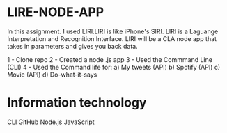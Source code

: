 # LIRE-NODE-APP
In this assignment. I used LIRI.LIRI is like iPhone's SIRI.
LIRI is a Laguange Interpretation and Recognition Interface.
LIRI will be a CLA node app that takes in parameters and gives you back data.

1 - Clone repo
2 - Created a node .js app
3 - Used the Commmand Line (CLI)
4 - Used the Command life for:
	a) My tweets (API)
	b) Spotify (API)
	c) Movie (API)
	d) Do-what-it-says

# Information technology
 
 CLI
 GitHub
 Node.js
 JavaScript




